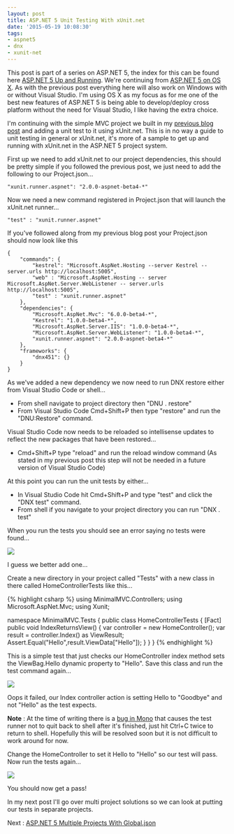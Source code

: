 ```yaml
---
layout: post
title: ASP.NET 5 Unit Testing With xUnit.net
date: '2015-05-19 10:08:30'
tags:
- aspnet5
- dnx
- xunit-net
---
```


This post is part of a series on ASP.NET 5, the index for this can be found here [ASP.NET 5 Up and Running](http://gavindraper.com/2015/05/20/asp-net-5-up-and-running-series/). We're continuing from [ASP.NET 5 on OS X](http://gavindraper.com/2015/05/13/asp-net-5-vs-code-and-osx-getting-started/). As with the previous post everything here will also work on Windows with or without Visual Studio. I'm using OS X as my focus as for me one of the best new features of ASP.NET 5 is being able to develop/deploy cross platform without the need for Visual Studio, I like having the extra choice.

I'm continuing with the simple MVC project we built in my [previous blog post](http://gavindraper.com/2015/05/13/asp-net-5-vs-code-and-osx-getting-started/) and adding a unit test to it using xUnit.net. This is in no way a guide to unit testing in general or xUnit.net, it's more of a sample to get up and running with xUnit.net in the ASP.NET 5 project system.

First up we need to add xUnit.net to our project dependencies, this should be pretty simple if you followed the previous post, we just need to add the following to our Project.json...

```language-javascript
"xunit.runner.aspnet": "2.0.0-aspnet-beta4-*"
```

Now we need a new command registered in Project.json that will launch the xUnit.net runner...

```language-javascript
"test" : "xunit.runner.aspnet"
```
		
If you've followed along from my previous blog post your Project.json should now look like this

```language-javascript
{
	"commands": {
		"kestrel": "Microsoft.AspNet.Hosting --server Kestrel --server.urls http://localhost:5005",
		"web" : "Microsoft.AspNet.Hosting -- server Microsoft.AspNet.Server.WebListener -- server.urls http://localhost:5005",
		"test" : "xunit.runner.aspnet"
	},
	"dependencies": {
		"Microsoft.AspNet.Mvc": "6.0.0-beta4-*",
		"Kestrel": "1.0.0-beta4-*",
		"Microsoft.AspNet.Server.IIS": "1.0.0-beta4-*",
		"Microsoft.AspNet.Server.WebListener": "1.0.0-beta4-*",
		"xunit.runner.aspnet": "2.0.0-aspnet-beta4-*"
	},
	"frameworks": {
		"dnx451": {}
	}
}
```

As we've added a new dependency we now need to run DNX restore either from Visual Studio Code or shell...

- From shell navigate to project directory then "DNU . restore"
- From Visual Studio Code Cmd+Shift+P then type "restore" and run the "DNU:Restore" command.

Visual Studio Code now needs to be reloaded so intellisense updates to reflect the new packages that have been restored...

- Cmd+Shift+P type "reload" and run the reload window command (As stated in my previous post this step will not be needed in a future version of Visual Studio Code)

At this point you can run the unit tests by either...

- In Visual Studio Code hit Cmd+Shift+P and type "test" and click the "DNX test" command.
- From shell if you navigate to your project directory you can run "DNX . test"

When you run the tests you should see an error saying no tests were found...

![](http://gavindraper.com/content/images/ASPNETXunit/1.png)

 I guess we better add one...

Create a new directory in your project called "Tests" with a new class in there called HomeControllerTests like this...

{% highlight csharp %}
using MinimalMVC.Controllers;
using Microsoft.AspNet.Mvc;
using Xunit;

namespace MinimalMVC.Tests
{
	public class HomeControllerTests
	{
		[Fact]
		public void IndexReturnsView()
		{
			var controller = new HomeController();
			var result = controller.Index() as ViewResult;
			Assert.Equal("Hello",result.ViewData["Hello"]);
		}
	}
}
{% endhighlight %}

This is a simple test that just checks our HomeController index method sets the ViewBag.Hello dynamic property to "Hello". Save this class and run the test command again...

![](http://gavindraper.com/content/images/ASPNETXunit/2.png)

Oops it failed, our Index controller action is setting Hello to "Goodbye" and not "Hello" as the test expects.

**Note** : At the time of writing there is a [bug in Mono](https://bugzilla.xamarin.com/show_bug.cgi?id=28793) that causes the test runner not to quit back to shell after it's finished, just hit Ctrl+C twice to return to shell. Hopefully this will be resolved soon but it is not difficult to work around for now. 

Change the HomeController to set it Hello to "Hello" so our test will pass. Now run the tests again...

![](http://gavindraper.com/content/images/ASPNETXunit/3.png)

You should now get a pass! 

In my next post I'll go over multi project solutions so we can look at putting our tests in separate projects. 

Next : [ASP.NET 5 Multiple Projects With Global.json](http://gavindraper.com/2015/05/20/asp-net-5-multiple-projects-and-global-json/)